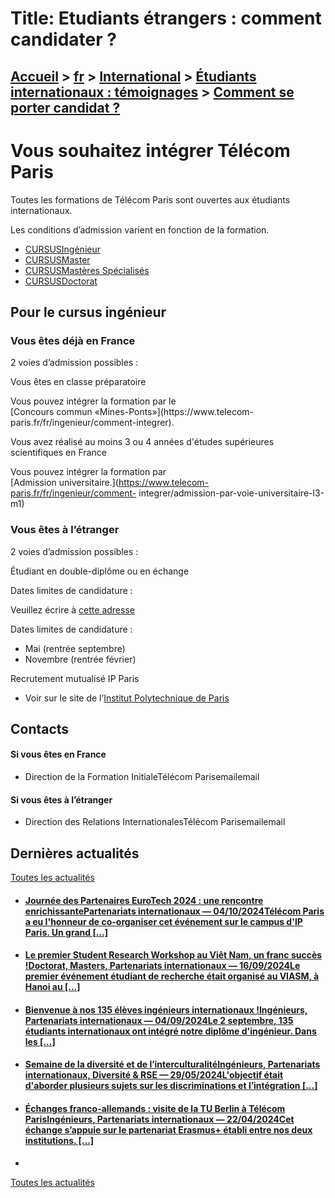 # Title: Etudiants étrangers : comment candidater ?

## [Accueil](https://www.telecom-paris.fr "https://www.telecom-paris.fr") > [fr](https://www.telecom-paris.fr/fr "fr") > [International](https://www.telecom-paris.fr/fr/international "International") > [Étudiants internationaux : témoignages](https://www.telecom-paris.fr/fr/international/etudiants "Étudiants internationaux : témoignages") > [Comment se porter candidat ?](https://www.telecom-paris.fr/fr/international/etudiants/comment-integrer)

[](https://www.telecom-paris.fr/fr/accueil)

# Vous souhaitez intégrer Télécom Paris

Toutes les formations de Télécom Paris sont ouvertes aux étudiants
internationaux.

Les conditions d’admission varient en fonction de la formation.

  * [CURSUSIngénieur](https://www.telecom-paris.fr/fr/ingenieur "Cursus Ingénieur")
  * [CURSUSMaster](https://www.telecom-paris.fr/fr/masters "Cursus Master")
  * [CURSUSMastères Spécialisés](https://www.telecom-paris.fr/fr/masteres-specialises "Cursus Mastères Spécialisés")
  * [CURSUSDoctorat](https://www.telecom-paris.fr/fr/doctorat "Cursus Doctorat")

## Pour le cursus ingénieur

### Vous êtes déjà en France

2 voies d’admission possibles :

Vous êtes en classe préparatoire

Vous pouvez intégrer la formation par le  
[Concours commun «Mines-Ponts»](https://www.telecom-
paris.fr/fr/ingenieur/comment-integrer).

Vous avez réalisé au moins 3 ou 4 années d'études supérieures scientifiques en
France

Vous pouvez intégrer la formation par  
[Admission universitaire.](https://www.telecom-paris.fr/fr/ingenieur/comment-
integrer/admission-par-voie-universitaire-l3-m1)

### Vous êtes à l’étranger

2 voies d’admission possibles :

Étudiant en double-diplôme ou en échange

Dates limites de candidature :

Veuillez écrire à [cette adresse](mailto:incoming@telecom-paris.fr)

Dates limites de candidature :

  * Mai (rentrée septembre)
  * Novembre (rentrée février)

Recrutement mutualisé IP Paris

  * Voir sur le site de l’[Institut Polytechnique de Paris](https://www.ip-paris.fr/formation/etudiants-internationaux/)

## Contacts

#### Si vous êtes en France

  * Direction de la Formation InitialeTélécom Parisemailemail

#### Si vous êtes à l’étranger

  * Direction des Relations InternationalesTélécom Parisemailemail

## Dernières actualités

[Toutes les actualités](https://www.telecom-paris.fr/news/newsroom "Toutes les
actualités")

  * #### [Journée des Partenaires EuroTech 2024 : une rencontre enrichissantePartenariats internationaux — 04/10/2024Télécom Paris a eu l'honneur de co-organiser cet événement sur le campus d'IP Paris. Un grand [...]](https://www.telecom-paris.fr/eurotech-partner-days-2024-rencontre-enrichissante "Journée des Partenaires EuroTech 2024 : une rencontre enrichissante")
  * #### [Le premier Student Research Workshop au Viêt Nam, un franc succès !Doctorat, Masters, Partenariats internationaux — 16/09/2024Le premier événement étudiant de recherche était organisé au VIASM, à Hanoi au [...]](https://www.telecom-paris.fr/evenement-etudiant-recherche-viasm-vietnam "Le premier Student Research Workshop au Viêt Nam, un franc succès !")
  * #### [Bienvenue à nos 135 élèves ingénieurs internationaux !Ingénieurs, Partenariats internationaux — 04/09/2024Le 2 septembre, 135 étudiants internationaux ont intégré notre diplôme d'ingénieur. Dans les [...]](https://www.telecom-paris.fr/bienvenue-135-eleves-ingenieurs-internationaux "Bienvenue à nos 135 élèves ingénieurs internationaux !")
  * #### [Semaine de la diversité et de l’interculturalitéIngénieurs, Partenariats internationaux, Diversité & RSE — 29/05/2024L'objectif était d'aborder plusieurs sujets sur les discriminations et l’intégration [...]](https://www.telecom-paris.fr/fr/div/semaine-diversite-interculturalite "Semaine de la diversité et de l’interculturalité")
  * #### [Échanges franco-allemands : visite de la TU Berlin à Télécom ParisIngénieurs, Partenariats internationaux — 22/04/2024Cet échange s’appuie sur le partenariat Erasmus+ établi entre nos deux institutions. [...]](https://www.telecom-paris.fr/visite-tu-berlin "Échanges franco-allemands : visite de la TU Berlin à Télécom Paris")
  * 

[Toutes les actualités](https://www.telecom-paris.fr/news/newsroom "Toutes les
actualités")

